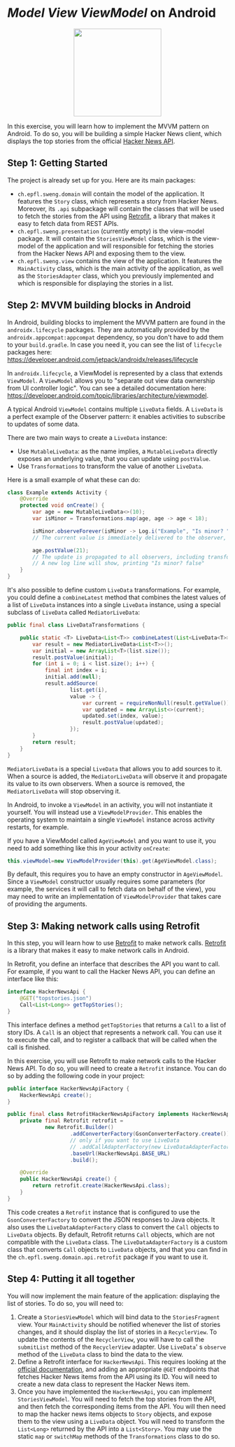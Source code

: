 # _Model View ViewModel_ on Android

<p align="center">
<img src="https://user-images.githubusercontent.com/6318990/203812544-9593cdbd-d5cb-47b7-8acf-bf6ac3b1b8d4.jpg" width="200">
</p>

In this exercise, you will learn how to implement the MVVM pattern on Android. To do so, you will be
building a simple Hacker News client, which displays the top stories from the
official [Hacker News API](https://github.com/HackerNews/API).

## Step 1: Getting Started

The project is already set up for you. Here are its main packages:

* `ch.epfl.sweng.domain` will contain the model of the application. It features the `Story` class,
  which represents a story from Hacker News. Moreover, its `.api` subpackage will contain the
  classes that will be used to fetch the stories from the API
  using [Retrofit](https://square.github.io/retrofit/), a library that makes it easy to fetch data
  from REST APIs.
* `ch.epfl.sweng.presentation` (currently empty) is the view-model package. It will contain
  the `StoriesViewModel` class, which is the view-model of the application and will responsible for
  fetching the stories from the Hacker News API and exposing them to the view.
* `ch.epfl.sweng.view` contains the view of the application. It features the `MainActivity` class,
  which is the main activity of the application, as well as the `StoriesAdapter` class, which you
  previously implemented and which is responsible for displaying the stories in a list.

## Step 2: MVVM building blocks in Android

In Android, building blocks to implement the MVVM pattern are found in the `androidx.lifecycle`
packages. They are automatically provided by the `androidx.appcompat:appcompat` dependency, so you
don't have to add them to your `build.gradle`. In case you need it, you can see the list
of `lifecycle` packages here: https://developer.android.com/jetpack/androidx/releases/lifecycle

In `androidx.lifecycle`, a ViewModel is represented by a class that extends `ViewModel`.
A `ViewModel` allows you to "separate out view data ownership from UI controller logic". You can see
a detailed documentation here: https://developer.android.com/topic/libraries/architecture/viewmodel.

A typical Android `ViewModel` contains multiple `LiveData` fields. A `LiveData` is a perfect example
of the Observer pattern: it enables activities to subscribe to updates of some data.

There are two main ways to create a `LiveData` instance:

- Use `MutableLiveData`: as the name implies, a `MutableLiveData` directly exposes an underlying
  value, that you can update using `postValue`.
- Use `Transformations` to transform the value of another `LiveData`.

Here is a small example of what these can do:

```java
class Example extends Activity {
    @Override
    protected void onCreate() {
        var age = new MutableLiveData<>(10);
        var isMinor = Transformations.map(age, age -> age < 18);

        isMinor.observeForever(isMinor -> Log.i("Example", "Is minor? " + isMinor));
        // The current value is immediately delivered to the observer, so a log line will show printing "Is minor? true"

        age.postValue(21);
        // The update is propagated to all observers, including transformations
        // A new log line will show, printing "Is minor? false"
    }
}
```

It's also possible to define custom `LiveData` transformations. For example, you could define a
`combineLatest` method that combines the latest values of a list of `LiveData` instances into a
single `LiveData` instance, using a special subclass of `LiveData` called `MediatorLiveData`:

```java
public final class LiveDataTransformations {

    public static <T> LiveData<List<T>> combineLatest(List<LiveData<T>> list) {
        var result = new MediatorLiveData<List<T>>();
        var initial = new ArrayList<T>(list.size());
        result.postValue(initial);
        for (int i = 0; i < list.size(); i++) {
            final int index = i;
            initial.add(null);
            result.addSource(
                    list.get(i),
                    value -> {
                        var current = requireNonNull(result.getValue());
                        var updated = new ArrayList<>(current);
                        updated.set(index, value);
                        result.postValue(updated);
                    });
        }
        return result;
    }
}

```

`MediatorLiveData` is a special `LiveData` that allows you to add sources to it. When a source is
added, the `MediatorLiveData` will observe it and propagate its value to its own observers. When a
source is removed, the `MediatorLiveData` will stop observing it.

In Android, to invoke a `ViewModel` in an activity, you will not instantiate it yourself. You will
instead use a `ViewModelProvider`. This enables the operating system to maintain a
single `ViewModel` instance across activity restarts, for example.

If you have a ViewModel called `AgeViewModel` and you want to use it, you need to add something like
this in your activity `onCreate`:

```java
this.viewModel=new ViewModelProvider(this).get(AgeViewModel.class);
```

By default, this requires you to have an empty constructor in `AgeViewModel`. Since a `ViewModel`
constructor usually requires some parameters (for example, the services it will call to fetch data
on behalf of the view), you may need to write an implementation of `ViewModelProvider` that takes
care of providing the arguments.

## Step 3: Making network calls using Retrofit

In this step, you will learn how to use [Retrofit](https://square.github.io/retrofit/) to make
network calls. [Retrofit](https://square.github.io/retrofit/) is a library that makes it easy to
make network calls in Android.

In Retrofit, you define an interface that describes the API you want to call. For example, if you
want to call the Hacker News API, you can define an interface like this:

```java
interface HackerNewsApi {
    @GET("topstories.json")
    Call<List<Long>> getTopStories();
}
```

This interface defines a method `getTopStories` that returns a `Call` to a list of story IDs. A
`Call` is an object that represents a network call. You can use it to execute the call, and to
register a callback that will be called when the call is finished.

In this exercise, you will use Retrofit to make network calls to the Hacker News API. To do so, you
will need to create a `Retrofit` instance. You can do so by adding the following code in your
project:

```java
public interface HackerNewsApiFactory {
    HackerNewsApi create();
}

public final class RetrofitHackerNewsApiFactory implements HackerNewsApiFactory {
    private final Retrofit retrofit =
            new Retrofit.Builder()
                    .addConverterFactory(GsonConverterFactory.create())
                    // only if you want to use LiveData
                    // .addCallAdapterFactory(new LiveDataAdapterFactory()) 
                    .baseUrl(HackerNewsApi.BASE_URL)
                    .build();

    @Override
    public HackerNewsApi create() {
        return retrofit.create(HackerNewsApi.class);
    }
}
```

This code creates a `Retrofit` instance that is configured to use the `GsonConverterFactory` to
convert the JSON responses to Java objects. It also uses the `LiveDataAdapterFactory` class to
convert the `Call` objects to `LiveData` objects. By default, Retrofit returns `Call` objects, which
are not compatible with the `LiveData` class. The `LiveDataAdapterFactory` is a custom class that
converts `Call` objects to `LiveData` objects, and that you can find in
the `ch.epfl.sweng.domain.api.retrofit` package if you want to use it.

## Step 4: Putting it all together

You will now implement the main feature of the application: displaying the list of stories. To do
so, you will need to:

1. Create a `StoriesViewModel` which will bind data to the `StoriesFragment` view.
   Your `MainActivity` should be notified whenever the list of stories changes, and it should
   display the list of stories in a `RecyclerView`. To update the contents of the `RecyclerView`,
   you will have to call the `submitList` method of the `RecyclerView` adapter. Use `LiveData`'
   s `observe` method of the `LiveData` class to bind the data to the view.
2. Define a Retrofit interface for `HackerNewsApi`. This requires looking at the
   [official documentation](https://github.com/HackerNews/API), and adding an appropriate `@GET`
   endpoints that fetches Hacker News items from the API using its ID. You will need to create a new
   data class to represent the Hacker News item.
3. Once you have implemented the `HackerNewsApi`, you can implement `StoriesViewModel`. You will
   need to fetch the top stories from the API, and then fetch the corresponding items from the API.
   You will then need to map the hacker news items objects to `Story` objects, and expose them to
   the view using a `LiveData` object. You will need to transform the `List<Long>` returned by the
   API into a `List<Story>`. You may use the static `map` or `switchMap` methods of
   the `Transformations` class to do so.

